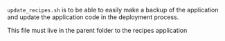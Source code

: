 `update_recipes.sh` is to be able to easily make a backup of the application and update the application code in the deployment process.

This file must live in the parent folder to the recipes application
